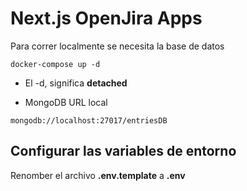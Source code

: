# Next.js OpenJira Apps
Para correr localmente se necesita la base de datos
```
docker-compose up -d
```
* El -d, significa __detached__

* MongoDB URL local

```
mongodb://localhost:27017/entriesDB
```

## Configurar las variables de entorno
Renomber el archivo __.env.template__ a __.env__ 
